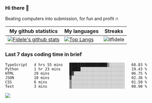 ### Hi there 👋
<p>Beating computers into submission, for fun and profit 🔥</p>

|My github statistics|My languages|Streaks|
|-|-|-|
|[![Fidele's github stats](https://github-readme-stats.vercel.app/api?username=itfidele&count_private=true&show_icons=true&theme=dark&hide_title=true)](https://github.com/itfidele)|[![Top Langs](https://github-readme-stats.vercel.app/api/top-langs/?username=itfidele&show_icons=true&langs_count=10&theme=dark&layout=compact&hide_title=true)](https://github.com/itfidele)|![itfidele](https://github-readme-streak-stats.herokuapp.com/?user=itfidele&theme=dark)

### Last 7 days coding time in brief
<!--START_SECTION:waka-->

```text
TypeScript   4 hrs 55 mins   █████████████████▒░░░░░░░   68.83 %
Python       1 hr 23 mins    █████░░░░░░░░░░░░░░░░░░░░   19.43 %
HTML         29 mins         █▓░░░░░░░░░░░░░░░░░░░░░░░   06.75 %
JSON         10 mins         ▓░░░░░░░░░░░░░░░░░░░░░░░░   02.36 %
CSS          6 mins          ▒░░░░░░░░░░░░░░░░░░░░░░░░   01.50 %
Text         3 mins          ▒░░░░░░░░░░░░░░░░░░░░░░░░   00.90 %
```

<!--END_SECTION:waka-->

![](https://komarev.com/ghpvc/?username=itfidele)
